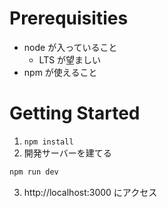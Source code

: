 # Prerequisities

- node が入っていること
  - LTS が望ましい
- npm が使えること

# Getting Started

1. `npm install`
2. 開発サーバーを建てる

```bash
npm run dev
```

3. http://localhost:3000 にアクセス
